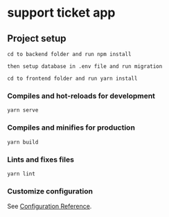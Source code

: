 # support ticket app

## Project setup
```
cd to backend folder and run npm install 
```
```
then setup database in .env file and run migration
```

```
cd to frontend folder and run yarn install
```

### Compiles and hot-reloads for development
```
yarn serve
```

### Compiles and minifies for production
```
yarn build
```

### Lints and fixes files
```
yarn lint
```

### Customize configuration
See [Configuration Reference](https://cli.vuejs.org/config/).
